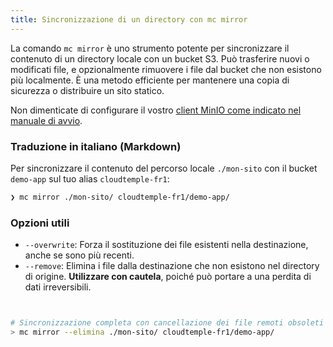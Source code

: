 ```yaml
---
title: Sincronizzazione di un directory con mc mirror
---
```


La comando `mc mirror` è uno strumento potente per sincronizzare il contenuto di un directory locale con un bucket S3. Può trasferire nuovi o modificati file, e opzionalmente rimuovere i file dal bucket che non esistono più localmente. È una metodo efficiente per mantenere una copia di sicurezza o distribuire un sito statico.

Non dimenticate di configurare il vostro [client MinIO come indicato nel manuale di avvio](../quickstart.md).

### Traduzione in italiano (Markdown)

Per sincronizzare il contenuto del percorso locale `./mon-sito` con il bucket `demo-app` sul tuo alias `cloudtemple-fr1`:

```bash
❯ mc mirror ./mon-sito/ cloudtemple-fr1/demo-app/
```

### Opzioni utili

*   `--overwrite`: Forza il sostituzione dei file esistenti nella destinazione, anche se sono più recenti.
*   `--remove`: Elimina i file dalla destinazione che non esistono nel directory di origine. **Utilizzare con cautela**, poiché può portare a una perdita di dati irreversibili.

```bash


# Sincronizzazione completa con cancellazione dei file remoti obsoleti
> mc mirror --elimina ./mon-sito/ cloudtemple-fr1/demo-app/
